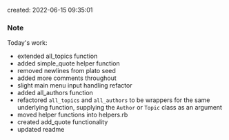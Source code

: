 created: 2022-06-15 09:35:01

### Note
Today's work:
- extended all_topics function
- added simple_quote helper function
- removed newlines from plato seed
- added more comments throughout
- slight main menu input handling refactor
- added all_authors function
- refactored `all_topics` and `all_authors` to be wrappers for the same underlying function, supplying the `Author` or `Topic` class as an argument
- moved helper functions into helpers.rb
- created add_quote functionality
- updated readme